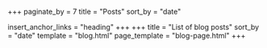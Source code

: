 +++
paginate_by = 7
title = "Posts"
sort_by = "date"

insert_anchor_links = "heading"
+++
+++
title = "List of blog posts"
sort_by = "date"
template = "blog.html"
page_template = "blog-page.html"
+++
